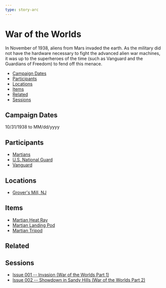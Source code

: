 ```yaml
---
type: story-arc
---
```

# War of the Worlds

In November of 1938, aliens from Mars invaded the earth.  As the military did not have the hardware necessary to fight the advanced alien war machines, it was up to the superheroes of the time (such as Vanguard and the Guardians of Freedom) to fend off this menace.

- [Campaign Dates](#Campaign%20Dates)
- [Participants](#Participants)
- [Locations](#Locations)
- [Items](#Items)
- [Related](#Related)
- [Sessions](#Sessions)

## Campaign Dates
10/31/1938 to MM/dd/yyyy

## Participants
- [Martians](npcs/foes/martians/Martian.md)
- [U.S. National Guard](organizations/US_Government/US_National_Guard.md)
- [Vanguard](organizations/Vanguard.md)

## Locations
- [Grover's Mill, NJ](locations/New_Jersey/Grovers_Mill.md)

## Items
- [Martian Heat Ray](items/Martian_Heat_Ray.md)
- [Martian Landing Pod](items/Martian_Landing_Pod.md)
- [Martian Tripod](items/Martian_Tripod.md)

## Related


## Sessions
- [Issue 001 -- Invasion (War of the Worlds Part 1)](sessions/Issue-001.md)
- [Issue 002 -- Showdown in Sandy Hills (War of the Worlds Part 2)](sessions/Issue-002.md)